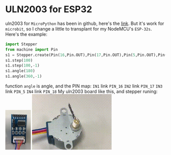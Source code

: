 # ULN2003 for ESP32
uln2003 for `MicroPython` has been in github, here's the [link](https://github.com/IDWizard/uln2003). But it's work for `microbit`, so I change a little to transplant for my NodeMCU's `ESP-32s`. Here's the example:
```python
import Stepper
from machine import Pin
s1 = Stepper.create(Pin(16,Pin.OUT),Pin(17,Pin.OUT),Pin(5,Pin.OUT),Pin(18,Pin.OUT), delay=2)
s1.step(100)
s1.step(100,-1)
s1.angle(180)
s1.angle(360,-1)
```
function `angle` is angle, and the PIN map:
`IN1` link `PIN_16`
`IN2` link `PIN_17`
`IN3` link `PIN_5`
`IN4` link `PIN_18`
My uln2003 board like this, and stepper runing:<br />
![uln2003](img/uln2003.jpg)      ![uln2003](img/stepper.gif)<br />